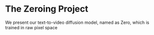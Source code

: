 # The Zeroing Project

We present our text-to-video diffusion model, named as Zero, which is trained in raw pixel space
